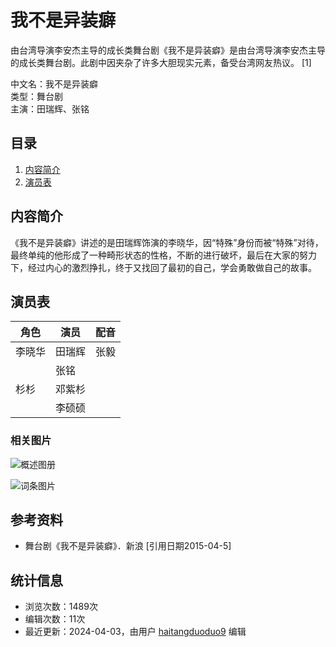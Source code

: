 # 我不是异装癖

由台湾导演李安杰主导的成长类舞台剧《我不是异装癖》是由台湾导演李安杰主导的成长类舞台剧。此剧中因夹杂了许多大胆现实元素，备受台湾网友热议。 [1]

中文名：我不是异装癖  
类型：舞台剧  
主演：田瑞辉、张铭  

## 目录

1. [内容简介](#内容简介)
2. [演员表](#演员表)

## 内容简介

《我不是异装癖》讲述的是田瑞辉饰演的李晓华，因“特殊”身份而被“特殊”对待，最终单纯的他形成了一种畸形状态的性格，不断的进行破坏，最后在大家的努力下，经过内心的激烈挣扎，终于又找回了最初的自己，学会勇敢做自己的故事。

## 演员表

| 角色    | 演员   | 配音   |
| ------- | ------ | ------ |
| 李晓华  | 田瑞辉 | 张毅   |
|         | 张铭   |        |
| 杉杉    | 邓紫杉 |        |
|         | 李硕硕 |        |

### 相关图片

![概述图册](https://bkimg.cdn.bcebos.com/pic/6d81800a19d8bc3e08a7c339868ba61ea9d34592?x-bce-process=image/format,f_auto/resize,m_lfit,limit_1,w_244)

![词条图片](https://bkimg.cdn.bcebos.com/pic/4a36acaf2edda3cc0e2e8d7607e93901203f9299?x-bce-process=image/format,f_auto/resize,m_lfit,limit_1,w_362)

## 参考资料

- 舞台剧《我不是异装癖》．新浪 [引用日期2015-04-5]

## 统计信息

- 浏览次数：1489次
- 编辑次数：11次
- 最近更新：2024-04-03，由用户 [haitangduoduo9](https://usercenter/userpage?uk=3vb5ABnfh3bhoEYppH_Jew&from=lemma) 编辑